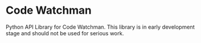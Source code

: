 # Code Watchman
Python API Library for Code Watchman.
This library is in early development stage and should not be used for serious work.

